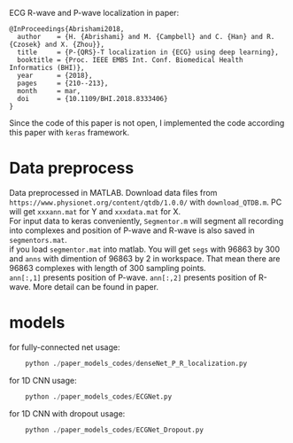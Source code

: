 ECG R-wave and P-wave localization in paper:
~~~
@InProceedings{Abrishami2018,
  author    = {H. {Abrishami} and M. {Campbell} and C. {Han} and R. {Czosek} and X. {Zhou}},
  title     = {P-{QRS}-T localization in {ECG} using deep learning},
  booktitle = {Proc. IEEE EMBS Int. Conf. Biomedical Health Informatics (BHI)},
  year      = {2018},
  pages     = {210--213},
  month     = mar,
  doi       = {10.1109/BHI.2018.8333406}
}
~~~
Since the code of this paper is not open, I implemented the code according this paper with `keras` framework.
# Data preprocess
Data preprocessed in MATLAB. Download data files from `https://www.physionet.org/content/qtdb/1.0.0/` with `download_QTDB.m`. PC will get `xxxann.mat` for Y and `xxxdata.mat` for X.\
For input data to keras conveniently, `Segmentor.m` will segment all recording into complexes and position of P-wave and R-wave is also saved in `segmentors.mat`.\
if you load `segmentor.mat` into matlab. You will get `segs` with 96863 by 300 and `anns` with dimention of 96863 by 2 in workspace. That mean there are 96863 complexes with length of 300 sampling points.\
`ann[:,1]` presents position of P-wave. `ann[:,2]` presents position of R-wave. More detail can be found in paper. 

# models
for fully-connected net usage:
~~~python
    python ./paper_models_codes/denseNet_P_R_localization.py
~~~
for 1D CNN usage:
~~~python
    python ./paper_models_codes/ECGNet.py
~~~
for 1D CNN with dropout usage:
~~~python
    python ./paper_models_codes/ECGNet_Dropout.py
~~~
